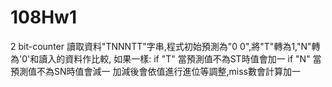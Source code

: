 # 108Hw1
2 bit-counter
讀取資料"TNNNTT"字串,程式初始預測為"0 0",將"T"轉為1,"N"轉為'0'和讀入的資料作比較,
如果一樣:
if "T"
  當預測值不為ST時值會加一
if "N"
  當預測值不為SN時值會減一
加減後會依值進行進位等調整,miss數會計算加一

